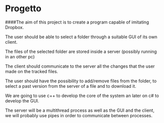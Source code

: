 # Progetto
####The aim of this project is to create a program capable of imitating Dropbox.

The user should be able to select a folder through a suitable GUI of its own client.

The files of the selected folder are stored inside a server (possibly running in an other pc)

The client should communicate to the server all the changes that the user made on the tracked files.

The user should have the possibility to add/remove files from the folder, to select a past version from the server of a file and to download it.

We are going to use c++ to develop the core of the system an later on c# to develop the GUI.

The server will be a multithread process as well as the GUI and the client, we will probably use pipes in order to communicate between processes.
